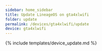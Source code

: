 ```yaml
---
sidebar: home_sidebar
title: Update LineageOS on gta4xlwifi
folder: update
permalink: /devices/gta4xlwifi/update
device: gta4xlwifi
---
```

{% include templates/device_update.md %}
